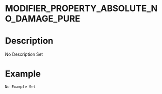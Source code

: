 # MODIFIER_PROPERTY_ABSOLUTE_NO_DAMAGE_PURE
# Description
No Description Set
# Example
```No Example Set```